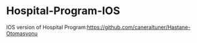 # Hospital-Program-IOS
IOS version of Hospital Program:https://github.com/caneraltuner/Hastane-Otomasyonu
